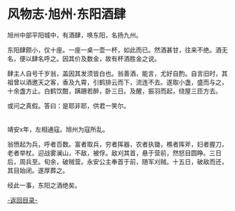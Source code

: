 ﻿# 风物志·旭州·东阳酒肆

旭州中部平阳城中，有酒肆，唤东阳，名扬九州。 
	
东阳肆颇小，仅十座。一座一桌一壶一杯，如此而已。然酒甚甘，往来不绝。酒无名，便以肆名呼之。因其价及数金，故有杯酒胜金之说。 	

肆主人自号千岁翁，盖因其发须皆白也。翁善酒，能言，尤好自酌。自言旧时，其祖曾以酒邀天之客，香及九霄，引鹤排云而下，流连不去。遂取小盏，盛而与之，十余盏方止。白鹤饮酣，蹒跚若醉，卧三日。及醒，振羽而起，绕屋三匝方去。 	

或问之真假。答曰：是耶非耶，供君一笑尔。 	
<br><br>
靖安x年，左相通寇。旭州为寇所乱。	 

翁愤起为兵，呼者百数。富者取兵，穷者挥器，农者执锄，樵者挥斧，妇者握刀，老者举杖。迎战雾澜山，不敌，被俘。敌刈其首，悬于营前，然怒目圆睁。三日后，周兵至。旬余，破贼营。永安公主奉首于前，随军刈贼。十五日，破敌而还，其目始闭。遂厚葬之。 	

经此一事，东阳之酒绝矣。 	


[-返回目录-](../README.md)